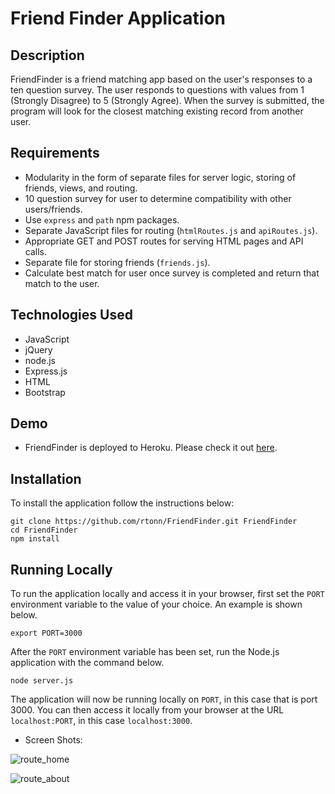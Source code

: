 

# Friend Finder Application

## Description
FriendFinder is a friend matching app based on the user's responses to a ten question survey. The user responds to questions with values from 1 (Strongly Disagree) to 5 (Strongly Agree). When the survey is submitted, the program will look for the closest matching existing record from another user. 

## Requirements
- Modularity in the form of separate files for server logic, storing of friends, views, and routing.
- 10 question survey for user to determine compatibility with other users/friends. 
- Use `express` and `path` npm packages.
- Separate JavaScript files for routing (`htmlRoutes.js` and `apiRoutes.js`).
- Appropriate GET and POST routes for serving HTML pages and API calls.
- Separate file for storing friends (`friends.js`).
- Calculate best match for user once survey is completed and return that match to the user.

## Technologies Used
- JavaScript
- jQuery
- node.js
- Express.js
- HTML
- Bootstrap

## Demo	
* FriendFinder is deployed to Heroku. Please check it out [here](https://fierce-fortress-60021.herokuapp.com/).

## Installation
To install the application follow the instructions below:

	git clone https://github.com/rtonn/FriendFinder.git FriendFinder
	cd FriendFinder
	npm install
	
## Running Locally
To run the application locally and access it in your browser, first set the `PORT` environment variable to the value of your choice. An example is shown below.

	export PORT=3000
	
After the `PORT` environment variable has been set, run the Node.js application with the command below.

	node server.js
	
The application will now be running locally on `PORT`, in this case that is port 3000. You can then access it locally from your browser at the URL `localhost:PORT`, in this case `localhost:3000`.
- Screen Shots: 

![route_home](https://user-images.githubusercontent.com/44482712/53780272-46484200-3ec9-11e9-9a61-1fb11341417b.png)

![route_about](https://user-images.githubusercontent.com/44482712/53780278-4b0cf600-3ec9-11e9-8eb6-beef16fa4305.png)

